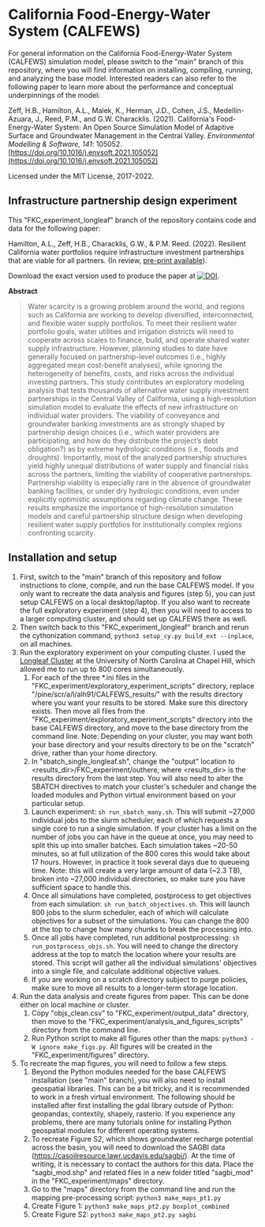 # California Food-Energy-Water System (CALFEWS)
For general information on the California Food-Energy-Water System (CALFEWS) simulation model, please switch to the "main" branch of this repository, where you will find information on installing, compiling, running, and analyzing the base model. Interested readers can also refer to the following paper to learn more about the performance and conceptual underpinnings of the model:

Zeff, H.B., Hamilton, A.L., Malek, K., Herman, J.D., Cohen, J.S., Medellin-Azuara, J., Reed, P.M., and G.W. Characklis. (2021). California's Food-Energy-Water System: An Open Source Simulation Model of Adaptive Surface and Groundwater Management in the Central Valley. *Environmental Modelling & Software, 141*: 105052. [https://doi.org/10.1016/j.envsoft.2021.105052](https://doi.org/10.1016/j.envsoft.2021.105052) 

Licensed under the MIT License, 2017-2022.

## Infrastructure partnership design experiment
This "FKC_experiment_longleaf" branch of the repository contains code and data for the following paper:

Hamilton, A.L., Zeff, H.B., Characklis, G.W., & P.M. Reed. (2022). Resilient California water portfolios require infrastructure investment partnerships that are viable for all partners. (In review, [pre-print available](https://www.essoar.org/doi/10.1002/essoar.10508968.2)).

Download the exact version used to produce the paper at [![DOI](https://zenodo.org/badge/464747729.svg)](https://zenodo.org/badge/latestdoi/464747729).

**Abstract**
> Water scarcity is a growing problem around the world, and regions such as California are working to develop diversified, interconnected, and flexible water supply portfolios. To meet their resilient water portfolio goals, water utilities and irrigation districts will need to cooperate across scales to finance, build, and operate shared water supply infrastructure. However, planning studies to date have generally focused on partnership-level outcomes (i.e., highly aggregated mean cost-benefit analyses), while ignoring the heterogeneity of benefits, costs, and risks across the individual investing partners. This study contributes an exploratory modeling analysis that tests thousands of alternative water supply investment partnerships in the Central Valley of California, using a high-resolution simulation model to evaluate the effects of new infrastructure on individual water providers. The viability of conveyance and groundwater banking investments are as strongly shaped by partnership design choices (i.e., which water providers are participating, and how do they distribute the project’s debt obligation?) as by extreme hydrologic conditions (i.e., floods and droughts). Importantly, most of the analyzed partnership structures yield highly unequal distributions of water supply and financial risks across the partners, limiting the viability of cooperative partnerships. Partnership viability is especially rare in the absence of groundwater banking facilities, or under dry hydrologic conditions, even under explicitly optimistic assumptions regarding climate change. These results emphasize the importance of high-resolution simulation models and careful partnership structure design when developing resilient water supply portfolios for institutionally complex regions confronting scarcity.


## Installation and setup
1. First, switch to the "main" branch of this repository and follow instructions to clone, compile, and run the base CALFEWS model. If you only want to recreate the data analysis and figures (step 5), you can just setup CALFEWS on a local desktop/laptop. If you also want to recreate the full exploratory experiment (step 4), then you will need to access to a larger computing cluster, and should set up CALFEWS there as well.
2. Then switch back to this "FKC_experiment_longleaf" branch and rerun the cythonization command, ``python3 setup_cy.py build_ext --inplace``, on all machines. 
4. Run the exploratory experiment on your computing cluster. I used the [Longleaf Cluster](https://its.unc.edu/research-computing/longleaf-cluster/) at the University of North Carolina at Chapel Hill, which allowed me to run up to 800 cores simultaneously. 
    1. For each of the three \*.ini files in the "FKC_experiment/exploratory_experiment_scripts" directory, replace "/pine/scr/a/l/alh91/CALFEWS_results/" with the results directory where you want your results to be stored. Make sure this directory exists.  Then move all files from the "FKC_experiment/exploratory_experiment_scripts" directory into the base CALFEWS directory, and move to the base directory from the command line. Note: Depending on your cluster, you may want both your base directory and your results directory to be on the "scratch" drive, rather than your home directory. 
    2. In "sbatch_single_longleaf.sh", change the "output" location to <results_dir>/FKC_experiment/outhere, where <results_dir> is the results directory from the last step. You will also need to alter the SBATCH directives to match your cluster's scheduler and change the loaded modules and Python virtual environment based on your particular setup.
    3. Launch experiment: ``sh run_sbatch_many.sh``. This will submit ~27,000 individual jobs to the slurm scheduler, each of which requests a single core to run a single simulation. If your cluster has a limit on the number of jobs you can have in the queue at once, you may need to split this up into smaller batches. Each simulation takes ~20-50 minutes, so at full utilization of the 800 cores this would take about 17 hours. However, in practice it took several days due to queueing time. Note: this will create a very large amount of data (~2.3 TB), broken into ~27,000 individual directories, so make sure you have sufficient space to handle this.
    4. Once all simulations have completed, postprocess to get objectives from each simulation: ``sh run_batch_objectives.sh``. This will launch 800 jobs to the slurm scheduler, each of which will calculate objectives for a subset of the simulations. You can change the 800 at the top to change how many chunks to break the processing into.
    5. Once all jobs have completed, run additional postprocessing: ``sh run_postprocess_objs.sh``. You will need to change the directory address at the top to match the location where your results are stored. This script will gather all the individual simulations' objectives into a single file, and calculate additional objective values.
    6. If you are working on a scratch directory subject to purge policies, make sure to move all results to a longer-term storage location.
5. Run the data analysis and create figures from paper. This can be done either on local machine or cluster.
    1. Copy "objs_clean.csv" to "FKC_experiment/output_data" directory, then move to the "FKC_experiment/analysis_and_figures_scripts" directory from the command line.
    2. Run Python script to make all figures other than the maps: ``python3 -W ignore make_figs.py``. All figures will be created in the "FKC_experiment/figures" directory.
6. To recreate the map figures, you will need to follow a few steps.
    1. Beyond the Python modules needed for the base CALFEWS installation (see "main" branch), you will also need to install geospatial libraries. This can be a bit tricky, and it is recommended to work in a fresh virtual environment. The following should be installed after first installing the gdal library outside of Python: geopandas, contextily, shapely, rasterio. If you experience any problems, there are many tutorials online for installing Python geospatial modules for different operating systems.
    2. To recreate Figure S2, which shows groundwater recharge potential across the basin, you will need to download the SAGBI data (https://casoilresource.lawr.ucdavis.edu/sagbi/). At the time of writing, it is necessary to contact the authors for this data. Place the "sagbi_mod.shp" and related files in a new folder titled "sagbi_mod" in the "FKC_experiment/maps" directory.
    3. Go to the "maps" directory from the command line and run the mapping pre-processing script: ``python3 make_maps_pt1.py``
    4. Create Figure 1: ``python3 make_maps_pt2.py boxplot_combined``
    5. Create Figure S2: ``python3 make_maps_pt2.py sagbi``
